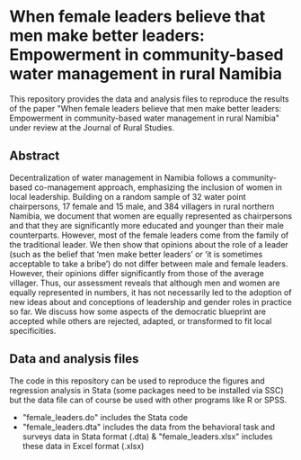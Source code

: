 # When female leaders believe that men make better leaders: Empowerment in community-based water management in rural Namibia
This repository provides the data and analysis files to reproduce the results of the paper "When female leaders believe that men make better leaders: Empowerment in community-based water management in rural Namibia" under review at the Journal of Rural Studies.

## Abstract
Decentralization of water management in Namibia follows a community-based co-management approach, emphasizing the inclusion of women in local leadership. Building on a random sample of 32 water point chairpersons, 17 female and 15 male, and 384 villagers in rural northern Namibia, we document that women are equally represented as chairpersons and that they are significantly more educated and younger than their male counterparts. However, most of the female leaders come from the family of the traditional leader. We then show that opinions about the role of a leader (such as the belief that ‘men make better leaders’ or ‘it is sometimes acceptable to take a bribe’) do not differ between male and female leaders. However, their opinions differ significantly from those of the average villager. Thus, our assessment reveals that although men and women are equally represented in numbers, it has not necessarily led to the adoption of new ideas about and conceptions of leadership and gender roles in practice so far. We discuss how some aspects of the democratic blueprint are accepted while others are rejected, adapted, or transformed to fit local specificities.

## Data and analysis files
The code in this repository can be used to reproduce the figures and regression analysis in Stata (some packages need to be installed via SSC) but the data file can of course be used with other programs like R or SPSS.
- "female_leaders.do" includes the Stata code
- "female_leaders.dta" includes the data from the behavioral task and surveys data in Stata format (.dta) & "female_leaders.xlsx" includes these data in Excel format (.xlsx)
